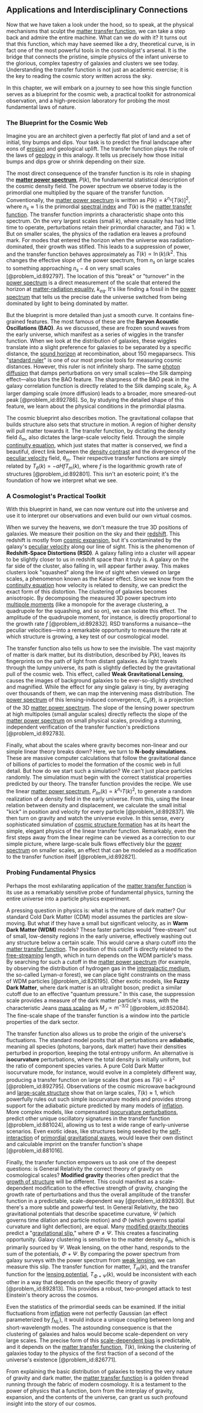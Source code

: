 ## Applications and Interdisciplinary Connections

Now that we have taken a look under the hood, so to speak, at the physical mechanisms that sculpt the [matter transfer function](@article_id:160784), we can take a step back and admire the entire machine. What can we *do* with it? It turns out that this function, which may have seemed like a dry, theoretical curve, is in fact one of the most powerful tools in the cosmologist's arsenal. It is the bridge that connects the pristine, simple physics of the infant universe to the glorious, complex tapestry of galaxies and clusters we see today. Understanding the transfer function is not just an academic exercise; it is the key to reading the cosmic story written across the sky.

In this chapter, we will embark on a journey to see how this single function serves as a blueprint for the cosmic web, a practical toolkit for astronomical observation, and a high-precision laboratory for probing the most fundamental laws of nature.

### The Blueprint for the Cosmic Web

Imagine you are an architect given a perfectly flat plot of land and a set of initial, tiny bumps and dips. Your task is to predict the final landscape after eons of [erosion](@article_id:186982) and geological uplift. The transfer function plays the role of the laws of [geology](@article_id:141716) in this analogy. It tells us precisely how those initial bumps and dips grow or shrink depending on their size.

The most direct consequence of the transfer function is its role in shaping the **[matter power spectrum](@article_id:160913)**, $P(k)$, the fundamental statistical description of the cosmic density field. The power spectrum we observe today is the primordial one multiplied by the square of the transfer function. Conventionally, the [matter power spectrum](@article_id:160913) is written as $P(k) \propto k^{n_s} [T(k)]^2$, where $n_s \approx 1$ is the primordial [spectral index](@article_id:158678) and $T(k)$ is the [matter transfer function](@article_id:160784). The transfer function imprints a characteristic shape onto this spectrum. On the very largest scales (small $k$), where causality has had little time to operate, perturbations retain their primordial character, and $T(k) \approx 1$. But on smaller scales, the physics of the radiation era leaves a profound mark. For modes that entered the horizon when the universe was radiation-dominated, their growth was stifled. This leads to a suppression of power, and the transfer function behaves approximately as $T(k) \propto \ln(k)/k^2$. This changes the effective slope of the power spectrum, from $n_s$ on large scales to something approaching $n_s - 4$ on very small scales [@problem_id:892797]. The location of this "break" or "turnover" in the [power spectrum](@article_id:159502) is a direct measurement of the scale that entered the horizon at [matter-radiation equality](@article_id:160656), $k_{eq}$. It's like finding a fossil in the [power spectrum](@article_id:159502) that tells us the precise date the universe switched from being dominated by light to being dominated by matter.

But the blueprint is more detailed than just a smooth curve. It contains fine-grained features. The most famous of these are the **Baryon Acoustic Oscillations (BAO)**. As we discussed, these are frozen sound waves from the early universe, which manifest as a series of wiggles in the transfer function. When we look at the distribution of galaxies, these wiggles translate into a slight preference for galaxies to be separated by a specific distance, the [sound horizon](@article_id:160575) at recombination, about 150 megaparsecs. This "[standard ruler](@article_id:157361)" is one of our most precise tools for measuring cosmic distances. However, this ruler is not infinitely sharp. The same [photon diffusion](@article_id:160767) that damps perturbations on very small scales—the Silk damping effect—also blurs the BAO feature. The sharpness of the BAO peak in the galaxy correlation function is directly related to the Silk damping scale, $k_S$. A larger damping scale (more diffusion) leads to a broader, more smeared-out peak [@problem_id:892786]. So, by studying the detailed shape of this feature, we learn about the physical conditions in the primordial plasma.

The cosmic blueprint also describes motion. The gravitational collapse that builds structure also sets that structure in motion. A region of higher density will pull matter towards it. The transfer function, by dictating the density field $\delta_m$, also dictates the large-scale velocity field. Through the simple [continuity equation](@article_id:144748), which just states that matter is conserved, we find a beautiful, direct link between the [density contrast](@article_id:157454) and the divergence of the [peculiar velocity](@article_id:157470) field, $\theta_m$. Their respective transfer functions are simply related by $T_\theta(k) = -a H f T_m(k)$, where $f$ is the logarithmic growth rate of structures [@problem_id:892801]. This isn't an esoteric point; it's the foundation of how we interpret what we see.

### A Cosmologist's Practical Toolkit

With this blueprint in hand, we can now venture out into the universe and use it to interpret our observations and even build our own virtual cosmos.

When we survey the heavens, we don't measure the true 3D positions of galaxies. We measure their position on the sky and their [redshift](@article_id:159451). This redshift is mostly from [cosmic expansion](@article_id:160508), but it's contaminated by the galaxy's [peculiar velocity](@article_id:157470) along our line of sight. This is the phenomenon of **Redshift-Space Distortions (RSD)**. A galaxy falling into a cluster will appear to be slightly closer to us in redshift space than it truly is. A galaxy on the far side of the cluster, also falling in, will appear farther away. This makes clusters look "squashed" along the line of sight when viewed on large scales, a phenomenon known as the Kaiser effect. Since we know from the [continuity equation](@article_id:144748) how velocity is related to density, we can predict the exact form of this distortion. The clustering of galaxies becomes anisotropic. By decomposing the measured 3D power spectrum into [multipole moments](@article_id:190626) (like a monopole for the average clustering, a quadrupole for the squashing, and so on), we can isolate this effect. The amplitude of the quadrupole moment, for instance, is directly proportional to the growth rate $f$ [@problem_id:892832]. RSD transforms a nuisance—the peculiar velocities—into a remarkable opportunity to measure the rate at which structure is growing, a key test of our cosmological model.

The transfer function also tells us how to see the invisible. The vast majority of matter is dark matter, but its distribution, described by $P(k)$, leaves its fingerprints on the path of light from distant galaxies. As light travels through the lumpy universe, its path is slightly deflected by the gravitational pull of the cosmic web. This effect, called **Weak Gravitational Lensing**, causes the images of background galaxies to be ever-so-slightly stretched and magnified. While the effect for any single galaxy is tiny, by averaging over thousands of them, we can map the intervening mass distribution. The [power spectrum](@article_id:159502) of this lensing-induced convergence, $C_\kappa(\ell)$, is a projection of the 3D [matter power spectrum](@article_id:160913). The slope of the lensing power spectrum at high multipoles (small angular scales) directly reflects the slope of the [matter power spectrum](@article_id:160913) on small physical scales, providing a stunning, independent verification of the transfer function's predictions [@problem_id:892783].

Finally, what about the scales where gravity becomes non-linear and our simple linear theory breaks down? Here, we turn to **N-body simulations**. These are massive computer calculations that follow the gravitational dance of billions of particles to model the formation of the cosmic web in full detail. But how do we start such a simulation? We can't just place particles randomly. The simulation must begin with the correct statistical properties predicted by our theory. The transfer function provides the recipe. We use the linear [matter power spectrum](@article_id:160913), $P_{lin}(k) \propto k^{n_s} T(k)^2$, to generate a random realization of a density field in the early universe. From this, using the linear relation between density and displacement, we calculate the small initial "kick" in position and velocity for every particle [@problem_id:892837]. We then turn on gravity and watch the universe evolve. In this sense, every sophisticated simulation of [cosmic structure formation](@article_id:137267) has at its heart the simple, elegant physics of the linear transfer function. Remarkably, even the first steps away from the linear regime can be viewed as a correction to our simple picture, where large-scale bulk flows effectively blur the [power spectrum](@article_id:159502) on smaller scales, an effect that can be modeled as a modification to the transfer function itself [@problem_id:892821].

### Probing Fundamental Physics

Perhaps the most exhilarating application of the [matter transfer function](@article_id:160784) is its use as a remarkably sensitive probe of fundamental physics, turning the entire universe into a particle physics experiment.

A pressing question in physics is: what is the nature of dark matter? Our standard Cold Dark Matter (CDM) model assumes the particles are slow-moving. But what if they have a small but significant velocity, as in **Warm Dark Matter (WDM)** models? These faster particles would "free-stream" out of small, low-density regions in the early universe, effectively washing out any structure below a certain scale. This would carve a sharp cutoff into the [matter transfer function](@article_id:160784). The position of this cutoff is directly related to the [free-streaming](@article_id:159012) length, which in turn depends on the WDM particle's mass. By searching for such a cutoff in the [matter power spectrum](@article_id:160913) (for example, by observing the distribution of hydrogen gas in the [intergalactic medium](@article_id:157148), the so-called Lyman-$\alpha$ forest), we can place tight constraints on the mass of WDM particles [@problem_id:826195]. Other exotic models, like **Fuzzy Dark Matter**, where dark matter is an ultralight boson, predict a similar cutoff due to an effective "quantum pressure." In this case, the suppression scale provides a measure of the dark matter particle's mass, with the characteristic Jeans [mass scaling](@article_id:177286) as $M_J \propto m^{-3/2}$ [@problem_id:852084]. The fine-scale shape of the transfer function is a window into the particle properties of the dark sector.

The transfer function also allows us to probe the origin of the universe's fluctuations. The standard model posits that all perturbations are **adiabatic**, meaning all species (photons, baryons, dark matter) have their densities perturbed in proportion, keeping the total entropy uniform. An alternative is **isocurvature** perturbations, where the total density is initially uniform, but the ratio of component species varies. A pure Cold Dark Matter isocurvature mode, for instance, would evolve in a completely different way, producing a transfer function on large scales that goes as $T(k) \propto k^2$ [@problem_id:892795]. Observations of the cosmic microwave background and [large-scale structure](@article_id:158496) show that on large scales, $T(k) \approx 1$, which powerfully rules out such simple isocurvature models and provides strong support for the adiabatic picture predicted by many models of [inflation](@article_id:160710). More complex models, like compensated [isocurvature perturbations](@article_id:157436), predict other unique oscillatory signatures in the transfer function [@problem_id:881024], allowing us to test a wide range of early-universe scenarios. Even exotic ideas, like structures being seeded by the [self-interaction](@article_id:200839) of [primordial gravitational waves](@article_id:160586), would leave their own distinct and calculable imprint on the transfer function's shape [@problem_id:881016].

Finally, the transfer function empowers us to ask one of the deepest questions: is General Relativity the correct theory of gravity on cosmological scales? **Modified gravity** theories often predict that the [growth of structure](@article_id:158033) will be different. This could manifest as a scale-dependent modification to the effective strength of gravity, changing the growth rate of perturbations and thus the overall amplitude of the transfer function in a predictable, scale-dependent way [@problem_id:892830]. But there's a more subtle and powerful test. In General Relativity, the two gravitational potentials that describe spacetime curvature, $\Psi$ (which governs time dilation and particle motion) and $\Phi$ (which governs spatial curvature and light deflection), are equal. Many [modified gravity theories](@article_id:161113) predict a "[gravitational slip](@article_id:160554)," where $\Phi \neq \Psi$. This creates a fascinating opportunity. Galaxy clustering is sensitive to the matter density $\delta_m$, which is primarily sourced by $\Psi$. Weak lensing, on the other hand, responds to the sum of the potentials, $\Phi+\Psi$. By comparing the power spectrum from galaxy surveys with the power spectrum from [weak lensing](@article_id:157974), we can measure this slip. The transfer function for matter, $T_m(k)$, and the transfer function for the [lensing potential](@article_id:161337), $T_{\Phi+\Psi}(k)$, would be inconsistent with each other in a way that depends on the specific theory of gravity [@problem_id:892813]. This provides a robust, two-pronged attack to test Einstein's theory across the cosmos.

Even the statistics of the primordial seeds can be examined. If the initial fluctuations from [inflation](@article_id:160710) were not perfectly Gaussian (an effect parameterized by $f_{NL}$), it would induce a unique coupling between long and short-wavelength modes. The astounding consequence is that the clustering of galaxies and halos would become scale-dependent on very large scales. The precise form of this [scale-dependent bias](@article_id:157714) is predictable, and it depends on the [matter transfer function](@article_id:160784), $T(k)$, linking the clustering of galaxies today to the physics of the first fraction of a second of the universe's existence [@problem_id:826771].

From explaining the basic distribution of galaxies to testing the very nature of gravity and dark matter, the [matter transfer function](@article_id:160784) is a golden thread running through the fabric of modern cosmology. It is a testament to the power of physics that a function, born from the interplay of gravity, expansion, and the contents of the universe, can grant us such profound insight into the story of our cosmos.
